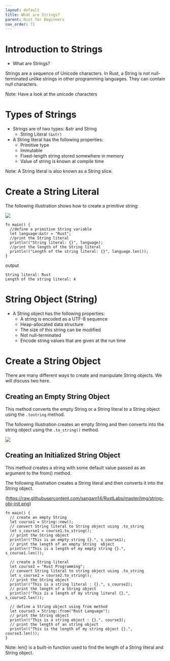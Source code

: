 ```yaml
---
layout: default
title: What are Strings? 
parent: Rust for Beginners
nav_order: 71
---
```


# Introduction to Strings

 - What are Strings? 
 
 Strings are a sequence of Unicode characters. In Rust, a String is not null-terminated unlike strings in 
 other programming languages. They can contain null characters.
 
 Note: Have a look at the unicode characters
 
# Types of Strings 
- Strings are of two types: &str and String
   - String Literal `(&str)` 
- A String literal has the following properties:
   - Primitive type
   - Immutable
   - Fixed-length string stored somewhere in memory
   - Value of string is known at compile time

 Note: A String literal is also known as a String slice.
 
#  Create a String Literal

The following illustration shows how to create a primitive string:

![](https://raw.githubusercontent.com/sangam14/RustLabs/master/img/string_literal.png)

```
fn main() {
  //define a primitive String variable
  let language:&str = "Rust";
  //print the String literal
  println!("String literal: {}", language);
  //print the length of the String literal
  println!("Length of the string literal: {}", language.len());
}

```
output 
```
String literal: Rust
Length of the string literal: 4

```

# String Object (String) 

- A String object has the following properties:
    - A string is encoded as a UTF-8 sequence
    - Heap-allocated data structure
    - The size of this string can be modified
    - Not null-terminated
    - Encode string values that are given at the run time

# Create a String Object 

There are many different ways to create and manipulate String objects. We will discuss two here.

## Creating an Empty String Object 

This method converts the empty String or a String literal to a String object using the `.tostring` method.

The following illustration creates an empty String and then converts into the string object using the `.to_string()` method.

![](https://raw.githubusercontent.com/sangam14/RustLabs/master/img/string-obj.png)

## Creating an Initialized String Object 

This method creates a string with some default value passed as an argument to the from() method.

The following illustration creates a String literal and then converts it into the String object.

(https://raw.githubusercontent.com/sangam14/RustLabs/master/img/string-obj-init.png)

```
fn main() {
  // create an empty String
  let course1 = String::new();
  // convert String literal to String object using .to_string
  let s_course1 = course1.to_string();
  // print the String object
  println!("This is an empty string {}.", s_course1);
  // print the length of an empty String  object
  println!("This is a length of my empty string {}.", s_course1.len());

  // create a String literal
  let course2 = "Rust Programming";
  // convert String literal to string object using .to_string
  let s_course2 = course2.to_string();
  // print the String object
  println!("This is a string literal : {}.", s_course2);
  // print the length of a String object
  println!("This is a length of my string literal {}.", s_course2.len());

  // define a String object using from method
  let course3 = String::from("Rust Language");
  // print the String object
  println!("This is a string object : {}.", course3);
  // print the length of an string object
  println!("This is the length of my string object {}.", course3.len());
}

```

Note: len() is a built-in function used to find the length of a String literal and String object.





